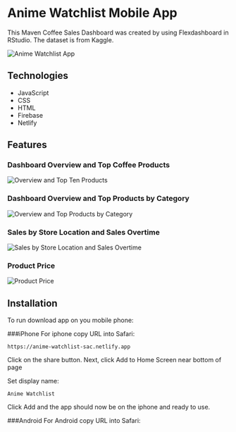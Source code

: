 # Anime Watchlist Mobile App<br />

This Maven Coffee Sales Dashboard was created by using Flexdashboard in RStudio. The dataset is from Kaggle. 


![Anime Watchlist App](images/anime_watchlist.gif "Anime Watchlist App") <br />

## <a name="technologies"></a> Technologies
* JavaScript
* CSS
* HTML
* Firebase 
* Netlify


## <a name="features"></a>Features

### Dashboard Overview and Top Coffee Products<br />
![Overview and Top Ten Products](Coffee_Overview.png "Overview and Top Ten Products") <br/>


### Dashboard Overview and Top Products by Category <br />
![Overview and Top Products by Category](Coffee_Category.png "Overview and Top Products by Category") <br />

### Sales by Store Location and Sales Overtime <br />
![Sales by Store Location and Sales Overtime](Coffee_Pie_Line.png "Sales by Store Location and Sales Overtime") <br/>


### Product Price <br />
![Product Price](Coffee_Product_Price.png "Product Price") <br />


## <a name="installation"></a>Installation
To run download app on you mobile phone:

###iPhone
For iphone copy URL into Safari:
```
https://anime-watchlist-sac.netlify.app
```

Click on the share button.
Next, click Add to Home Screen near bottom of page

Set display name:
```
Anime Watchlist
```

Click Add and the app should now be on the iphone and ready to use. 

###Android
For Android copy URL into Safari:
